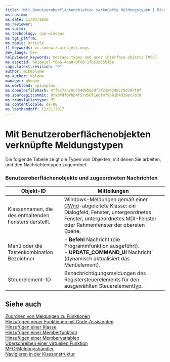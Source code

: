 ```yaml
---
title: "Mit Benutzeroberflächenobjekten verknüpfte Meldungstypen | Microsoft Docs"
ms.custom: 
ms.date: 11/04/2016
ms.reviewer: 
ms.suite: 
ms.technology: cpp-windows
ms.tgt_pltfrm: 
ms.topic: article
f1_keywords: vc.codewiz.uiobject.msgs
dev_langs: C++
helpviewer_keywords: message types and user interface objects [MFC]
ms.assetid: 681ee1a7-f6e6-4ea0-9fc6-1fb53a35516e
caps.latest.revision: "9"
author: mikeblome
ms.author: mblome
manager: ghogen
ms.workload: cplusplus
ms.openlocfilehash: 4ff4c7aac0c73406503df2f2384249279d3d7f97
ms.sourcegitcommit: 8fa8fdf0fbb4f57950f1e8f4f9b81b4d39ec7d7a
ms.translationtype: MT
ms.contentlocale: de-DE
ms.lasthandoff: 12/21/2017
---
```

# <a name="message-types-associated-with-user-interface-objects"></a>Mit Benutzeroberflächenobjekten verknüpfte Meldungstypen
Die folgende Tabelle zeigt die Typen von Objekten, mit denen Sie arbeiten, und den Nachrichtentypen zugeordnet.  
  
### <a name="user-interface-objects-and-associated-messages"></a>Benutzeroberflächenobjekte und zugeordneten Nachrichten  
  
|Objekt-ID|Mitteilungen|  
|---------------|--------------|  
|Klassennamen, die des enthaltenden Fensters darstellt.|Windows-Meldungen gemäß einer [CWnd](../../mfc/reference/cwnd-class.md)-abgeleitete Klasse: ein Dialogfeld, Fenster, untergeordnetes Fenster, untergeordnetes MDI-Fenster oder Rahmenfenster der obersten Ebene.|  
|Menü oder die Tastenkombination Bezeichner|-   **Befehl** Nachricht (die Programmfunktion ausgeführt).<br />-   **UPDATE_COMMAND_UI** Nachricht (dynamisch aktualisiert das Menüelement).|  
|Steuerelement-ID|Benachrichtigungsmeldungen des Registersteuerelements für den ausgewählten Steuerelementtyp.|  
  
## <a name="see-also"></a>Siehe auch  
 [Zuordnen von Meldungen zu Funktionen](../../mfc/reference/mapping-messages-to-functions.md)   
 [Hinzufügen neuer Funktionen mit Code-Assistenten](../../ide/adding-functionality-with-code-wizards-cpp.md)   
 [Hinzufügen einer Klasse](../../ide/adding-a-class-visual-cpp.md)   
 [Hinzufügen einer Memberfunktion](../../ide/adding-a-member-function-visual-cpp.md)   
 [Hinzufügen einer Membervariablen](../../ide/adding-a-member-variable-visual-cpp.md)   
 [Überschreiben einer virtuellen Funktion](../../ide/overriding-a-virtual-function-visual-cpp.md)   
 [MFC-Meldungshandler](../../mfc/reference/adding-an-mfc-message-handler.md)   
 [Navigieren in der Klassenstruktur](../../ide/navigating-the-class-structure-visual-cpp.md)
